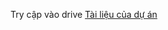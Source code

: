 Try cập vào drive [Tài liệu của dự án](https://drive.google.com/drive/folders/1PJu8xY3_9XSi1alaS7bhZPsfw-HeeYJ1?usp=sharing)
